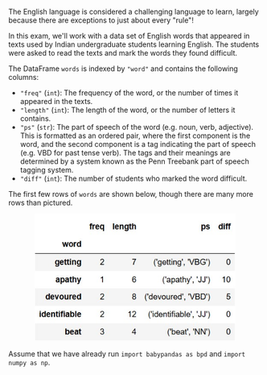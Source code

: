 The English language is considered a challenging language to learn, largely because there are exceptions to just about every "rule"!

In this exam, we'll work with a data set of English words that appeared in texts used by Indian undergraduate students learning English. The students were asked to read the texts and mark the words they found difficult.

The DataFrame `words` is indexed by `"word"` and contains the following columns:

- `"freq"` (`int`): The frequency of the word, or the number of times it appeared in the texts.
- `"length"` (`int`): The length of the word, or the number of letters it contains.
- `"ps"` (`str`): The part of speech of the word (e.g. noun, verb, adjective). This is formatted as an ordered pair, where the first component is the word, and the second component is a tag indicating the part of speech (e.g. VBD for past tense verb). The tags and their meanings are determined by a system known as the Penn Treebank part of speech tagging system.
- `"diff"` (`int`): The number of students who marked the word difficult.

The first few rows of `words` are shown below, though there are many more rows than pictured.

<center><img src="https://raw.githubusercontent.com/dsc-courses/practice.dsc10.com/refs/heads/master/assets/images/fa25-midterm/preview.jpg" width=400></center>

Assume that we have already run `import babypandas as bpd` and `import numpy as np`.
